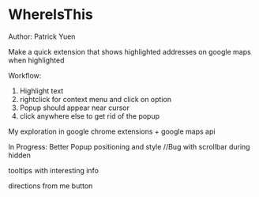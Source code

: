 # WhereIsThis
Author: Patrick Yuen

Make a quick extension that shows highlighted addresses on google maps when highlighted

Workflow:
1. Highlight text
2. rightclick for context menu and click on option
3. Popup should appear near cursor
4. click anywhere else to get rid of the popup

My exploration in google chrome extensions + google maps api

In Progress: 
Better Popup positioning and style //Bug with scrollbar during hidden

tooltips with interesting info

directions from me button
